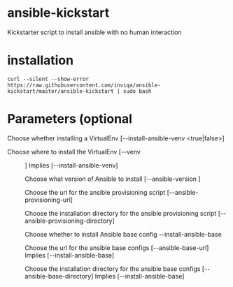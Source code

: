 # ansible-kickstart
Kickstarter script to install ansible with no human interaction

# installation
```
curl --silent --show-error https://raw.githubusercontent.com/inviqa/ansible-kickstart/master/ansible-kickstart | sudo bash
```

# Parameters (optional
Choose whether installing a VirtualEnv
[--install-ansible-venv <true|false>]

Choose where to install the VirtualEnv
[--venv <dir>]
Implies [--install-ansible-venv]

Choose what version of Ansible to install
[--ansible-version <ansible-version>]

Choose the url for the ansible provisioning script
[--ansible-provisioning-url]

Choose the installation directory for the ansible provisioning script
[--ansible-provisioning-directory]

Choose whether to install Ansible base config
--install-ansible-base

Choose the url for the ansible base configs
[--ansible-base-url]
Implies [--install-ansible-base]

Choose the installation directory for the ansible base configs
[--ansible-base-directory]
Implies [--install-ansible-base]
